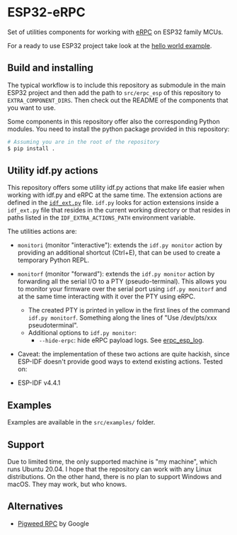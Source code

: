 # ESP32-eRPC

Set of utilities components for working with [eRPC](https://github.com/EmbeddedRPC/erpc) on ESP32 family MCUs.

For a ready to use ESP32 project take look at the [hello world example](https://github.com/Kerr-srl/erpc-esp/tree/dev/src/examples/hello_world).

## Build and installing

The typical workflow is to include this repository as submodule in the main ESP32 project and then add the path to `src/erpc_esp` of this repository to `EXTRA_COMPONENT_DIRS`. Then check out the README of the components that you want to use.

Some components in this repository offer also the corresponding Python modules. You need to install the python package provided in this repository:

```bash
# Assuming you are in the root of the repository
$ pip install .
```

## Utility idf.py actions

This repository offers some utility idf.py actions that make life easier when working with idf.py and eRPC at the same time. The extension actions are defined in the [`idf_ext.py`](./idf_ext.py) file. `idf.py` looks for action extensions inside a `idf_ext.py` file that resides in the current working directory or that resides in paths listed in the `IDF_EXTRA_ACTIONS_PATH` environment variable.

The utilities actions are:

* `monitori` (monitor "interactive"): extends the `idf.py monitor` action by providing an additional shortcut (Ctrl+E), that can be used to create a temporary Python REPL.
* `monitorf` (monitor "forward"): extends the `idf.py monitor` action by forwarding all the serial I/O to a PTY (pseudo-terminal). This allows you to monitor your firmware over the serial port using `idf.py monitorf` and at the same time interacting with it over the PTY using eRPC.
    * The created PTY is printed in yellow in the first lines of the command `idf.py monitorf`. Something along the lines of "Use /dev/pts/xxx pseudoterminal".
    * Additional options to `idf.py monitor`:
        * `--hide-erpc`: hide eRPC payload logs. See [erpc_esp_log](./src/erpc_esp/erpc_esp_log/).
* Caveat: the implementation of these two actions are quite hackish, since ESP-IDF doesn't provide good ways to extend existing actions. Tested on:

* ESP-IDF v4.4.1

## Examples

Examples are available in the `src/examples/` folder.

## Support

Due to limited time, the only supported machine is "my machine", which runs Ubuntu 20.04. I hope that the repository can work with any Linux distributions.
On the other hand, there is no plan to support Windows and macOS. They may work, but who knows.

## Alternatives

* [Pigweed RPC](https://pigweed.dev/pw_rpc/) by Google
